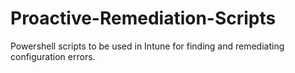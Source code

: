 # Proactive-Remediation-Scripts
Powershell scripts to be used in Intune for finding and remediating configuration errors.

